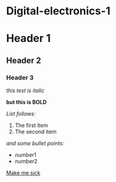 # Digital-electronics-1

# Header 1

## Header 2

### Header 3

*this test is italic*

**but this is BOLD**

*List follows:*
1. The first item
2. The second item

*and some bullet points:*
  * number1
  * number2
  
  
[Make me sick](https://www.google.com/search?sxsrf=ALeKk02lX3XJwdDR5rkYnIbINIhnzDpuRQ%3A1612295252034&source=hp&ei=U6wZYP3PPIKorgSll6mIBg&q=do+a+barrel+roll&oq=do+a+&gs_lcp=CgZwc3ktYWIQAxgAMgQIIxAnMgQIIxAnMgIIADICCAAyAggAMgUIABDLATICCAAyBQgAEMsBMgUIABDLATICCAA6BggjECcQEzoLCAAQsQMQxwEQowI6AgguOgUIABCxAzoICAAQsQMQgwE6CAgAEMcBEK8BOgUILhCxAzoICAAQxwEQowI6BwgjEOoCECc6CQgjEOoCECcQE1DUFliAnAJg4aICaAdwAHgAgAHZAYgB1QeSAQYxMS4wLjGYAQCgAQGqAQdnd3Mtd2l6sAEK&sclient=psy-ab "Title 1")
